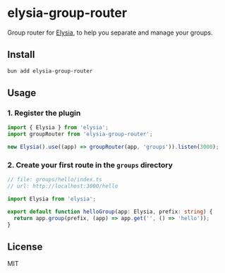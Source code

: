 # elysia-group-router

Group router for [Elysia](https://elysiajs.com/), to help you separate and manage your groups.

## Install

```bash
bun add elysia-group-router
```

## Usage

### 1. Register the plugin

```ts
import { Elysia } from 'elysia';
import groupRouter from 'elysia-group-router';

new Elysia().use((app) => groupRouter(app, 'groups')).listen(3000);
```

### 2. Create your first route in the `groups` directory

```ts
// file: groups/hello/index.ts
// url: http://localhost:3000/hello

import Elysia from 'elysia';

export default function helloGroup(app: Elysia, prefix: string) {
  return app.group(prefix, (app) => app.get('', () => 'hello'));
}
```

## License

MIT
